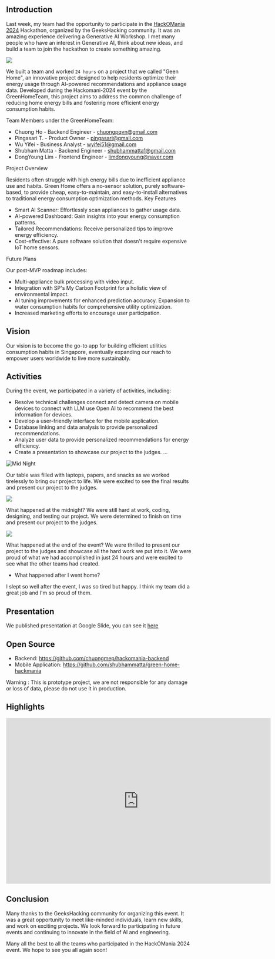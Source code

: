 
## Introduction

Last week, my team had the opportunity to participate in the [HackOMania 2024](https://hackomania.geekshacking.com/) Hackathon, organized by the GeeksHacking community. It was an amazing experience delivering a Generative AI Workshop. I met many people who have an interest in Generative AI, think about new ideas, and build a team to join the hackathon to create something amazing.

![](pic/iShot_2024-04-08_21.24.44.png)

We built a team and worked `24 hours` on a project that we called "Geen Home", an innovative project designed to help residents optimize their energy usage through AI-powered recommendations and appliance usage data. Developed during the Hackomani-2024 event by the GreenHomeTeam, this project aims to address the common challenge of reducing home energy bills and fostering more efficient energy consumption habits.

Team Members under the GreenHomeTeam:

- Chuong Ho - Backend Engineer - chuongpqvn@gmail.com
- Pingasari T. - Product Owner - pingasari@gmail.com
- Wu Yifei - Business Analyst - wyifei51@gmail.com
- Shubham Matta - Backend Engineer - shubhammatta1@gmail.com
- DongYoung Lim - Frontend Engineer - limdongyoung@naver.com

Project Overview

Residents often struggle with high energy bills due to inefficient appliance use and habits. Green Home offers a no-sensor solution, purely software-based, to provide cheap, easy-to-maintain, and easy-to-install alternatives to traditional energy consumption optimization methods.
Key Features

- Smart AI Scanner: Effortlessly scan appliances to gather usage data.
- AI-powered Dashboard: Gain insights into your energy consumption patterns.
- Tailored Recommendations: Receive personalized tips to improve energy efficiency.
- Cost-effective: A pure software solution that doesn't require expensive IoT home sensors.

Future Plans

Our post-MVP roadmap includes:

- Multi-appliance bulk processing with video input.
- Integration with SP's My Carbon Footprint for a holistic view of environmental impact.
- AI tuning improvements for enhanced prediction accuracy.
Expansion to water consumption habits for comprehensive utility optimization.
- Increased marketing efforts to encourage user participation.

## Vision
Our vision is to become the go-to app for building efficient utilities consumption habits in Singapore, eventually expanding our reach to empower users worldwide to live more sustainably.

## Activities

During the event, we participated in a variety of activities, including:

- Resolve technical challenges connect and detect camera on mobile devices to connect with LLM use Open AI to recommend the best information for devices.
- Develop a user-friendly interface for the mobile application.
- Database linking and data analysis to provide personalized recommendations.
- Analyze user data to provide personalized recommendations for energy efficiency.
- Create a presentation to showcase our project to the judges.
...

![Mid Night](pic/436801908_10232088709467373_5283060876582108895_n.jpg)

Our table was filled with laptops, papers, and snacks as we worked tirelessly to bring our project to life. We were excited to see the final results and present our project to the judges.

![](pic/iShot_2024-04-08_21.31.46.png)

What happened at the midnight? We were still hard at work, coding, designing, and testing our project. We were determined to finish on time and present our project to the judges.

![](pic/iShot_2024-04-08_21.45.37.png)

What happened at the end of the event? We were thrilled to present our project to the judges and showcase all the hard work we put into it. We were proud of what we had accomplished in just 24 hours and were excited to see what the other teams had created.

- What happened after I went home?

I slept so well after the event, I was so tired but happy. I think my team did a great job and I'm so proud of them.

## Presentation

We published presentation at Google Slide, you can see it [here](https://docs.google.com/presentation/d/1z_hEcZwHXhuwq4ZuZQlwpGKfXta3pEbbmNFobI161io/edit?usp=sharing)

## Open Source 

- Backend: https://github.com/chuongmep/hackomania-backend
- Mobile Application: https://github.com/shubhammatta/green-home-hackmania

Warning : This is prototype project, we are not responsible for any damage or loss of data, please do not use it in production.

## Highlights

<iframe width="720" height="450" src="https://www.youtube.com/embed/hvZCYvGVru0?si=hhMdXEsuNaXjIphB" title="YouTube video player" frameborder="0" allow="accelerometer; autoplay; clipboard-write; encrypted-media; gyroscope; picture-in-picture; web-share" referrerpolicy="strict-origin-when-cross-origin" allowfullscreen></iframe>

## Conclusion

Many thanks to the GeeksHacking community for organizing this event. It was a great opportunity to meet like-minded individuals, learn new skills, and work on exciting projects. We look forward to participating in future events and continuing to innovate in the field of AI and engineering.

Many all the best to all the teams who participated in the HackOMania 2024 event. We hope to see you all again soon!